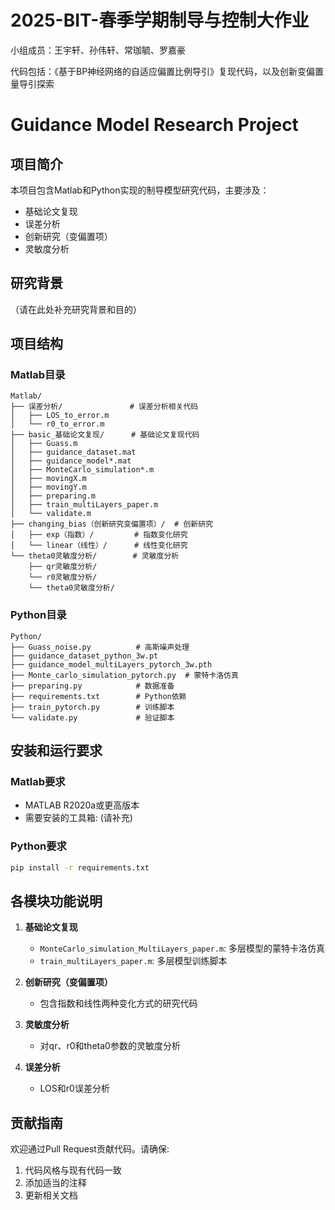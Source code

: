 # 2025-BIT-春季学期制导与控制大作业

小组成员：王宇轩、孙伟轩、常珈毓、罗嘉豪

代码包括：《基于BP神经网络的自适应偏置比例导引》复现代码，以及创新变偏置量导引探索

# Guidance Model Research Project

## 项目简介
本项目包含Matlab和Python实现的制导模型研究代码，主要涉及：
- 基础论文复现
- 误差分析
- 创新研究（变偏置项）
- 灵敏度分析

## 研究背景
（请在此处补充研究背景和目的）

## 项目结构

### Matlab目录
```
Matlab/
├── 误差分析/               # 误差分析相关代码
│   ├── LOS_to_error.m
│   └── r0_to_error.m
├── basic_基础论文复现/      # 基础论文复现代码
│   ├── Guass.m
│   ├── guidance_dataset.mat
│   ├── guidance_model*.mat
│   ├── MonteCarlo_simulation*.m
│   ├── movingX.m
│   ├── movingY.m
│   ├── preparing.m
│   ├── train_multiLayers_paper.m
│   └── validate.m
├── changing_bias（创新研究变偏置项）/  # 创新研究
│   ├── exp（指数）/         # 指数变化研究
│   └── linear（线性）/      # 线性变化研究
└── theta0灵敏度分析/        # 灵敏度分析
    ├── qr灵敏度分析/
    └── r0灵敏度分析/
    └── theta0灵敏度分析/
```

### Python目录
```
Python/
├── Guass_noise.py          # 高斯噪声处理
├── guidance_dataset_python_3w.pt
├── guidance_model_multiLayers_pytorch_3w.pth
├── Monte_carlo_simulation_pytorch.py  # 蒙特卡洛仿真
├── preparing.py            # 数据准备
├── requirements.txt        # Python依赖
├── train_pytorch.py        # 训练脚本
└── validate.py             # 验证脚本
```

## 安装和运行要求

### Matlab要求
- MATLAB R2020a或更高版本
- 需要安装的工具箱: (请补充)

### Python要求
```bash
pip install -r requirements.txt
```

## 各模块功能说明

1. **基础论文复现**
   - `MonteCarlo_simulation_MultiLayers_paper.m`: 多层模型的蒙特卡洛仿真
   - `train_multiLayers_paper.m`: 多层模型训练脚本

2. **创新研究（变偏置项）**
   - 包含指数和线性两种变化方式的研究代码

3. **灵敏度分析**
   - 对qr、r0和theta0参数的灵敏度分析

4. **误差分析**
   - LOS和r0误差分析

## 贡献指南
欢迎通过Pull Request贡献代码。请确保:
1. 代码风格与现有代码一致
2. 添加适当的注释
3. 更新相关文档
